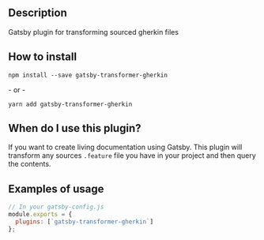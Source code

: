 ## Description

Gatsby plugin for transforming sourced gherkin files

## How to install

`npm install --save gatsby-transformer-gherkin`

\- or -

`yarn add gatsby-transformer-gherkin`

## When do I use this plugin?

If you want to create living documentation using Gatsby. This plugin will transform any sources `.feature` file you have in your
project and then query the contents.

## Examples of usage

```js
// In your gatsby-config.js
module.exports = {
  plugins: [`gatsby-transformer-gherkin`]
};
```
